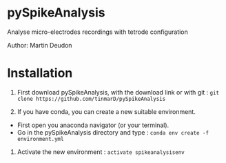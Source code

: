 # pySpikeAnalysis

Analyse micro-electrodes recordings with tetrode configuration

Author: Martin Deudon

# Installation
1. First download pySpikeAnalysis, with the download link or with git : 
`git clone https://github.com/tinmarD/pySpikeAnalysis`

1. If you have conda, you can create a new suitable environment.
  - First open you anaconda navigator (or your terminal). 
  - Go in the pySpikeAnalysis directory and type : 
  `conda env create -f environment.yml`

1. Activate the new environment : `activate spikeanalysisenv`


